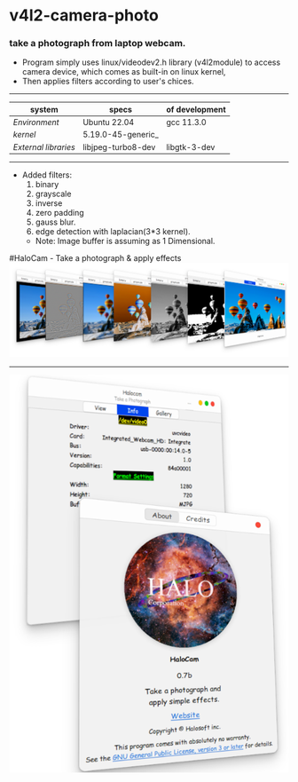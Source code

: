 # v4l2-camera-photo
### take a photograph from laptop webcam.

- Program simply uses linux/videodev2.h library (v4l2module) to access camera device, which comes as built-in on linux kernel,
- Then applies filters according to user's chices.
***
system | specs | of development|
--- | --- | --- |
_Environment_| Ubuntu 22.04| gcc 11.3.0
_kernel_  | 5.19.0-45-generic_
_External libraries_| libjpeg-turbo8-dev| libgtk-3-dev
  ***
- Added filters:
  1. binary
  2. grayscale
  3. inverse
  4. zero padding
  5. gauss blur.
  6. edge detection with laplacian(3*3 kernel).
  - Note: Image buffer is assuming as 1 Dimensional.
  
#HaloCam - Take a photograph & apply effects
![app preview](https://github.com/ibo52/v4l2-camera-photo/blob/main/sample%20images/app-preview.png)
***
![app preview](https://github.com/ibo52/v4l2-camera-photo/blob/main/sample%20images/app-preview2.png)
